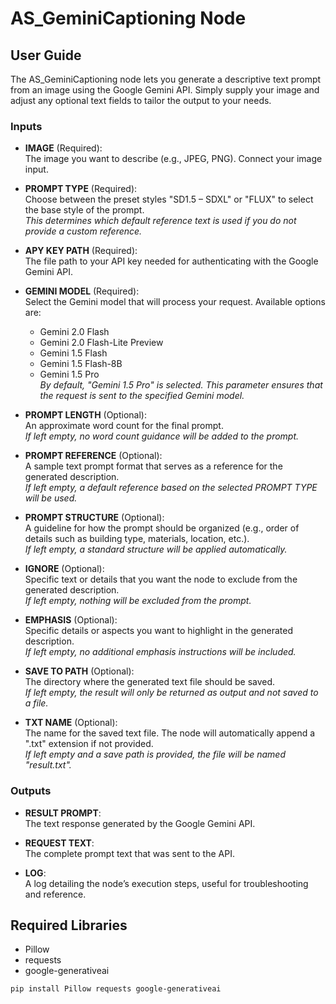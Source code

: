 # AS_GeminiCaptioning Node


## User Guide
The AS_GeminiCaptioning node lets you generate a descriptive text prompt from an image using the Google Gemini API. Simply supply your image and adjust any optional text fields to tailor the output to your needs.

### Inputs
- **IMAGE** (Required):  
  The image you want to describe (e.g., JPEG, PNG). Connect your image input.  

- **PROMPT TYPE** (Required):  
  Choose between the preset styles "SD1.5 – SDXL" or "FLUX" to select the base style of the prompt.  
  *This determines which default reference text is used if you do not provide a custom reference.*

- **APY KEY PATH** (Required):  
  The file path to your API key needed for authenticating with the Google Gemini API.  

- **GEMINI MODEL** (Required):  
  Select the Gemini model that will process your request. Available options are:  
  - Gemini 2.0 Flash  
  - Gemini 2.0 Flash-Lite Preview  
  - Gemini 1.5 Flash  
  - Gemini 1.5 Flash-8B  
  - Gemini 1.5 Pro  
  *By default, "Gemini 1.5 Pro" is selected. This parameter ensures that the request is sent to the specified Gemini model.*

- **PROMPT LENGTH** (Optional):  
  An approximate word count for the final prompt.  
  *If left empty, no word count guidance will be added to the prompt.*

- **PROMPT REFERENCE** (Optional):  
  A sample text prompt format that serves as a reference for the generated description.  
  *If left empty, a default reference based on the selected PROMPT TYPE will be used.*

- **PROMPT STRUCTURE** (Optional):  
  A guideline for how the prompt should be organized (e.g., order of details such as building type, materials, location, etc.).  
  *If left empty, a standard structure will be applied automatically.*

- **IGNORE** (Optional):  
  Specific text or details that you want the node to exclude from the generated description.  
  *If left empty, nothing will be excluded from the prompt.*

- **EMPHASIS** (Optional):  
  Specific details or aspects you want to highlight in the generated description.  
  *If left empty, no additional emphasis instructions will be included.*

- **SAVE TO PATH** (Optional):  
  The directory where the generated text file should be saved.  
  *If left empty, the result will only be returned as output and not saved to a file.*

- **TXT NAME** (Optional):  
  The name for the saved text file. The node will automatically append a ".txt" extension if not provided.  
  *If left empty and a save path is provided, the file will be named "result.txt".*

### Outputs
- **RESULT PROMPT**:  
  The text response generated by the Google Gemini API.

- **REQUEST TEXT**:  
  The complete prompt text that was sent to the API.

- **LOG**:  
  A log detailing the node’s execution steps, useful for troubleshooting and reference.

## Required Libraries
- Pillow  
- requests  
- google-generativeai
  
```sh
pip install Pillow requests google-generativeai
```

